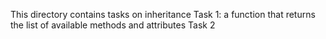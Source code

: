 This directory contains tasks on inheritance
Task 1: a function that returns the list of available methods and attributes
Task 2
